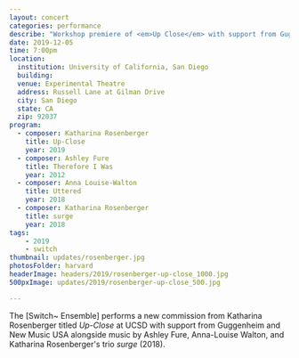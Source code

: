 ```yaml
---
layout: concert
categories: performance
describe: "Workshop premiere of <em>Up Close</em> with support from Guggenheim and New Music USA."
date: 2019-12-05
time: 7:00pm
location:
  institution: University of California, San Diego
  building:
  venue: Experimental Theatre
  address: Russell Lane at Gilman Drive
  city: San Diego
  state: CA
  zip: 92037
program:
  - composer: Katharina Rosenberger
    title: Up-Close
    year: 2019
  - composer: Ashley Fure
    title: Therefore I Was
    year: 2012
  - composer: Anna Louise-Walton
    title: Uttered
    year: 2018
  - composer: Katharina Rosenberger
    title: surge
    year: 2018
tags:
    - 2019
    - switch
thumbnail: updates/rosenberger.jpg
photosFolder: harvard
headerImage: headers/2019/rosenberger-up-close_1000.jpg
500pxImage: updates/2019/rosenberger-up-close_500.jpg

---
```


The [Switch~ Ensemble] performs a new commission from Katharina Rosenberger titled <em>Up-Close</em> at UCSD with support from Guggenheim and New Music USA alongside music by Ashley Fure, Anna-Louise Walton, and Katharina Rosenberger's trio <em>surge</em> (2018).

